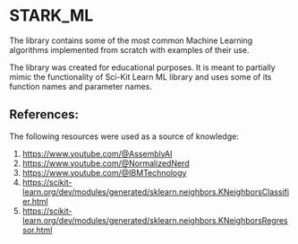 # STARK_ML
The library contains some of the most common Machine Learning
algorithms implemented from scratch with examples of their use.

The library was created for educational purposes.
It is meant to partially mimic the functionality of Sci-Kit Learn ML
library and uses some of its function names and parameter names.

References:
-----------

The following resources were used as a source of knowledge:

1. https://www.youtube.com/@AssemblyAI
2. https://www.youtube.com/@NormalizedNerd
3. https://www.youtube.com/@IBMTechnology
4. https://scikit-learn.org/dev/modules/generated/sklearn.neighbors.KNeighborsClassifier.html
5. https://scikit-learn.org/dev/modules/generated/sklearn.neighbors.KNeighborsRegressor.html

